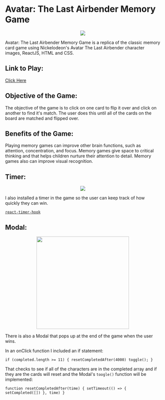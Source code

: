# Avatar: The Last Airbender Memory Game

<p align="center">
<img src="https://media.giphy.com/media/l3U8DiMY7FmTFNpZdN/giphy.gif"></p>
        
Avatar: The Last Airbender Memory Game is a replica of the classic memory card game using Nickelodeon's Avatar The Last Airbender character images, ReactJS, HTML and CSS.


## Link to Play:
<a href="https://avatar-memory-game.netlify.app/">Click Here</a>


## Objective of the Game:

The objective of the game is to click on one card to flip it over and click on another to find it's match. The user does this until all of the cards on the board are matched and flipped over.


## Benefits of the Game:

Playing memory games can improve other brain functions, such as attention, concentration, and focus. Memory games give space to critical thinking and that helps children nurture their attention to detail. Memory games also can improve visual recognition.


## Timer:

<p align="center">
<img src="https://res.cloudinary.com/darnycya/image/upload/v1616696807/timer_sohd5q.png"></img>

I also installed a timer in the game so the user can keep track of how quickly they can win. 

<a href="https://www.npmjs.com/package/react-timer-hook">``react-timer-hook``</a>


## Modal:

<p align="center">
<img width="300" height="300" src="https://res.cloudinary.com/darnycya/image/upload/v1616697471/Modal_uxn143.png"></img>

There is also a Modal that pops up at the end of the game when the user wins. 

In an onClick function I included an if statement: 

``if (completed.length >= 11) {
        resetCompletedAfter(4000)
        toggle();
      }``
      
 That checks to see if all of the characters are in the completed array and if they are the cards will reset and the Modal's ``toogle()`` function will be implemented: 
 
 ``function resetCompletedAfter(time) {
      setTimeout(() => {
     setCompleted([])
   }, time)
    }``
    
   